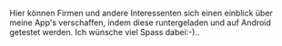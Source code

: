 Hier können Firmen und andere Interessenten sich einen einblick über meine App's verschaffen, indem diese runtergeladen und auf Android getestet werden.
Ich wünsche viel Spass dabei:-)..
